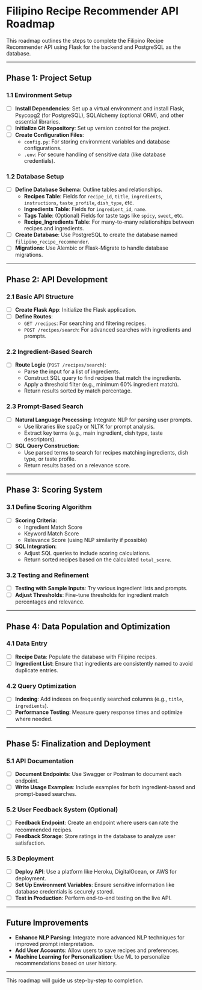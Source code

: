 # Filipino Recipe Recommender API Roadmap

This roadmap outlines the steps to complete the Filipino Recipe Recommender API using Flask for the backend and PostgreSQL as the database.

---

## Phase 1: Project Setup

### 1.1 Environment Setup
- [ ] **Install Dependencies**: Set up a virtual environment and install Flask, Psycopg2 (for PostgreSQL), SQLAlchemy (optional ORM), and other essential libraries.
- [ ] **Initialize Git Repository**: Set up version control for the project.
- [ ] **Create Configuration Files**:
  - `config.py`: For storing environment variables and database configurations.
  - `.env`: For secure handling of sensitive data (like database credentials).

### 1.2 Database Setup
- [ ] **Define Database Schema**: Outline tables and relationships.
  - **Recipes Table**: Fields for `recipe_id`, `title`, `ingredients`, `instructions`, `taste_profile`, `dish_type`, etc.
  - **Ingredients Table**: Fields for `ingredient_id`, `name`.
  - **Tags Table**: (Optional) Fields for taste tags like `spicy`, `sweet`, etc.
  - **Recipe_Ingredients Table**: For many-to-many relationships between recipes and ingredients.
- [ ] **Create Database**: Use PostgreSQL to create the database named `filipino_recipe_recommender`.
- [ ] **Migrations**: Use Alembic or Flask-Migrate to handle database migrations.

---

## Phase 2: API Development

### 2.1 Basic API Structure
- [ ] **Create Flask App**: Initialize the Flask application.
- [ ] **Define Routes**:
  - `GET /recipes`: For searching and filtering recipes.
  - `POST /recipes/search`: For advanced searches with ingredients and prompts.

### 2.2 Ingredient-Based Search
- [ ] **Route Logic** (`POST /recipes/search`):
  - Parse the input for a list of ingredients.
  - Construct SQL query to find recipes that match the ingredients.
  - Apply a threshold filter (e.g., minimum 60% ingredient match).
  - Return results sorted by match percentage.

### 2.3 Prompt-Based Search
- [ ] **Natural Language Processing**: Integrate NLP for parsing user prompts.
  - Use libraries like spaCy or NLTK for prompt analysis.
  - Extract key terms (e.g., main ingredient, dish type, taste descriptors).
- [ ] **SQL Query Construction**:
  - Use parsed terms to search for recipes matching ingredients, dish type, or taste profile.
  - Return results based on a relevance score.

---

## Phase 3: Scoring System

### 3.1 Define Scoring Algorithm
- [ ] **Scoring Criteria**:
  - Ingredient Match Score
  - Keyword Match Score
  - Relevance Score (using NLP similarity if possible)
- [ ] **SQL Integration**:
  - Adjust SQL queries to include scoring calculations.
  - Return sorted recipes based on the calculated `total_score`.

### 3.2 Testing and Refinement
- [ ] **Testing with Sample Inputs**: Try various ingredient lists and prompts.
- [ ] **Adjust Thresholds**: Fine-tune thresholds for ingredient match percentages and relevance.

---

## Phase 4: Data Population and Optimization

### 4.1 Data Entry
- [ ] **Recipe Data**: Populate the database with Filipino recipes.
- [ ] **Ingredient List**: Ensure that ingredients are consistently named to avoid duplicate entries.

### 4.2 Query Optimization
- [ ] **Indexing**: Add indexes on frequently searched columns (e.g., `title`, `ingredients`).
- [ ] **Performance Testing**: Measure query response times and optimize where needed.

---

## Phase 5: Finalization and Deployment

### 5.1 API Documentation
- [ ] **Document Endpoints**: Use Swagger or Postman to document each endpoint.
- [ ] **Write Usage Examples**: Include examples for both ingredient-based and prompt-based searches.

### 5.2 User Feedback System (Optional)
- [ ] **Feedback Endpoint**: Create an endpoint where users can rate the recommended recipes.
- [ ] **Feedback Storage**: Store ratings in the database to analyze user satisfaction.

### 5.3 Deployment
- [ ] **Deploy API**: Use a platform like Heroku, DigitalOcean, or AWS for deployment.
- [ ] **Set Up Environment Variables**: Ensure sensitive information like database credentials is securely stored.
- [ ] **Test in Production**: Perform end-to-end testing on the live API.

---

## Future Improvements

- **Enhance NLP Parsing**: Integrate more advanced NLP techniques for improved prompt interpretation.
- **Add User Accounts**: Allow users to save recipes and preferences.
- **Machine Learning for Personalization**: Use ML to personalize recommendations based on user history.

---

This roadmap will guide us step-by-step to completion.
